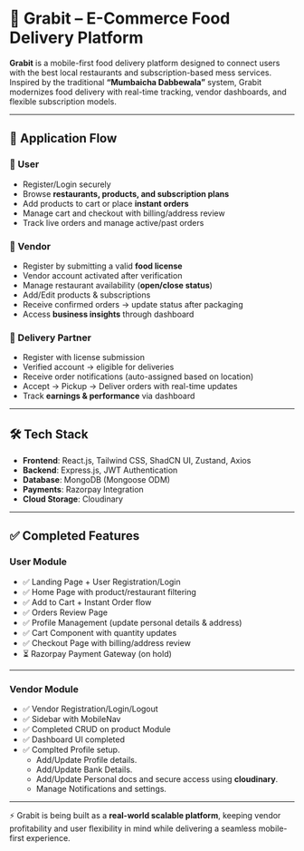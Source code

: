 # 🍴 Grabit – E-Commerce Food Delivery Platform

**Grabit** is a mobile-first food delivery platform designed to connect users with the best local restaurants and subscription-based mess services. Inspired by the traditional **“Mumbaicha Dabbewala”** system, Grabit modernizes food delivery with real-time tracking, vendor dashboards, and flexible subscription models.

---

## 🚀 Application Flow

### 👤 User

- Register/Login securely
- Browse **restaurants, products, and subscription plans**
- Add products to cart or place **instant orders**
- Manage cart and checkout with billing/address review
- Track live orders and manage active/past orders

### 🏪 Vendor

- Register by submitting a valid **food license**
- Vendor account activated after verification
- Manage restaurant availability (**open/close status**)
- Add/Edit products & subscriptions
- Receive confirmed orders → update status after packaging
- Access **business insights** through dashboard

### 🚴 Delivery Partner

- Register with license submission
- Verified account → eligible for deliveries
- Receive order notifications (auto-assigned based on location)
- Accept → Pickup → Deliver orders with real-time updates
- Track **earnings & performance** via dashboard

---

## 🛠️ Tech Stack

- **Frontend**: React.js, Tailwind CSS, ShadCN UI, Zustand, Axios
- **Backend**: Express.js, JWT Authentication
- **Database**: MongoDB (Mongoose ODM)
- **Payments**: Razorpay Integration
- **Cloud Storage**: Cloudinary

---

## ✅ Completed Features

### **User Module**

- ✅ Landing Page + User Registration/Login
- ✅ Home Page with product/restaurant filtering
- ✅ Add to Cart + Instant Order flow
- ✅ Orders Review Page
- ✅ Profile Management (update personal details & address)
- ✅ Cart Component with quantity updates
- ✅ Checkout Page with billing/address review
- ⏳ Razorpay Payment Gateway (on hold)

---

### **Vendor Module**

- ✅ Vendor Registration/Login/Logout
- ✅ Sidebar with MobileNav
- ✅ Completed CRUD on product Module
- ✅ Dashboard UI completed
- ✅ Complted Profile setup.
  - Add/Update Profile details.
  - Add/Update Bank Details.
  - Add/Update Personal docs and secure access using **cloudinary**.
  - Manage Notifications and settings.

---

⚡ Grabit is being built as a **real-world scalable platform**, keeping vendor profitability and user flexibility in mind while delivering a seamless mobile-first experience.
